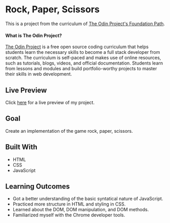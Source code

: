 # Rock, Paper, Scissors

This is a project from the curriculum of [The Odin Project's Foundation Path](https://www.theodinproject.com/courses/foundations/lessons/rock-paper-scissors).

#### What is The Odin Project?

[The Odin Project](https://www.theodinproject.com/about) is a free open source coding curriculum that helps students learn the necessary skills to become a full stack developer from scratch. The curriculum is self-paced and makes use of online resources, such as tutorials, blogs, videos, and official documentation. Students learn from lessons and modules and build portfolio-worthy projects to master their skills in web development.

## Live Preview

Click [here](https://cineonizer.github.io/rock-paper-scissors/) for a live preview of my project.

## Goal

Create an implementation of the game rock, paper, scissors.

## Built With

* HTML
* CSS
* JavaScript

## Learning Outcomes

* Got a better understanding of the basic syntatical nature of JavaScript.
* Practiced more structure in HTML and styling in CSS.
* Learned about the DOM, DOM manipulation, and DOM methods.
* Familiarized myself with the Chrome developer tools.
